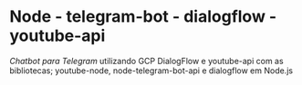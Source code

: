 # Node - telegram-bot - dialogflow - youtube-api
*Chatbot para Telegram* utilizando GCP DialogFlow e youtube-api com as bibliotecas; youtube-node, node-telegram-bot-api e dialogflow em Node.js
